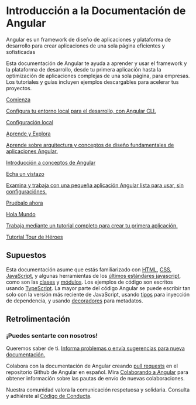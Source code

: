 <h1 class="no-toc">Introducción a la Documentación de Angular</h1>

Angular es un framework de diseño de aplicaciones y plataforma de desarrollo para crear aplicaciones de una
sola página eficientes y sofisticadas

Esta documentación de Angular te ayuda a aprender y usar el framework y la plataforma de desarrollo, desde tu
primera aplicación hasta la optimización de aplicaciones complejas de una sola página, para empresas.
Los tutoriales y guías incluyen ejemplos descargables para acelerar tus proyectos.


<div class="card-container">
  <a href="guide/setup-local" class="docs-card"
    title="Angular Local Environment Setup">
      <section>Comienza</section>
      <p>Configura tu entorno local para el desarrollo, con Angular CLI.</p>
      <p class="card-footer">Configuración local</p>
  </a>
  <a href="guide/architecture" class="docs-card" title="Angular Concepts">
      <section>Aprende y Explora</section>
      <p>Aprende sobre arquitectura y conceptos de diseño fundamentales de aplicaciones Angular.</p>
      <p class="card-footer">Introducción a conceptos de Angular</p>
  </a>
  <a href="start" class="docs-card" title="Try out Angular">
      <section>Echa un vistazo</section>
      <p>Examina y trabaja con una pequeña aplicación Angular lista para usar, sin configuraciónes.</p>
      <p class="card-footer">Pruébalo ahora</p>
  </a>
  <a href="tutorial" class="docs-card" title="Create an app">
      <section>Hola Mundo</section>
      <p>Trabaja mediante un tutorial completo para crear tu primera aplicación.</p>
      <p class="card-footer">Tutorial Tour de Héroes</p>
  </a>


</div>


## Supuestos


Esta documentación asume que estás familiarizado con
[HTML](https://developer.mozilla.org/es/docs/Learn/HTML/Introduccion_a_HTML "Aprende HTML"),
[CSS](https://developer.mozilla.org/es/docs/Learn/CSS/First_steps "Aprende CSS"),
[JavaScript](https://developer.mozilla.org/es/docs/Web/JavaScript/Una_re-introducci%C3%B3n_a_JavaScript "Aprende JavaScript"),
y algunas herramientas de los
[últimos estándares javascript](https://developer.mozilla.org/es/docs/Web/JavaScript/Language_Resources "Últimos estándares JavaScript"),
como son las [clases](https://developer.mozilla.org/es/docs/Web/JavaScript/Referencia/Classes "Clases ES2015")
y [módulos](https://developer.mozilla.org/es/docs/Web/JavaScript/Referencia/Sentencias/import "Modulos ES2015").
Los ejemplos de código son escritos usando [TypeScript](https://www.typescriptlang.org/ "TypeScript").
La mayor parte del código Angular se puede escribir tan solo con la versión más reciente de JavaScript, usando
[tipos](https://www.typescriptlang.org/docs/handbook/classes.html "Tipos TypeScript") para inyección de
dependencia, y usando [decoradores](https://www.typescriptlang.org/docs/handbook/decorators.html "Decoradores")
para metadatos.


## Retrolimentación

<h3>¡Puedes sentarte con nosotros!</h3>

Queremos saber de ti. 
[Informa problemas o envía sugerencias para nueva documentación.](https://github.com/angular-hispano/angular/issues/new/choose "Repositorio GitHub de Angular, form para nuevo issue")

Colabora con la documentación de Angular creando
[pull requests](https://github.com/angular-hispano/angular/pulls "Angular Github pull requests")
en el repositorio Github de Angular en español.
Mira [Colaborando a Angular](https://github.com/angular-hispano/angular/blob/master/CONTRIBUTING.md "Guía de Colaboración")
para obtener información sobre las pautas de envío de nuevas colaboraciones.

Nuestra comunidad valora la comunicación respetuosa y solidaria.
Consulta y adhiérete al
[Código de Conducta](https://angular.lat/coc "Código de Conducta del comunidad").

